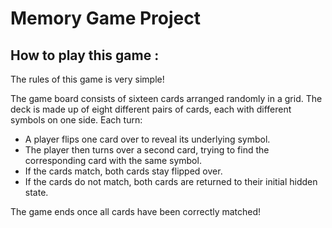 # Memory Game Project

## How to play this game :

The rules of this game is very simple!

The game board consists of sixteen cards arranged randomly in a grid. The deck is made up of eight different pairs of cards, each with different symbols on one side. Each turn:

- A player flips one card over to reveal its underlying symbol.
- The player then turns over a second card, trying to find the corresponding card with the same symbol.
- If the cards match, both cards stay flipped over.
- If the cards do not match, both cards are returned to their initial hidden state.

The game ends once all cards have been correctly matched!
